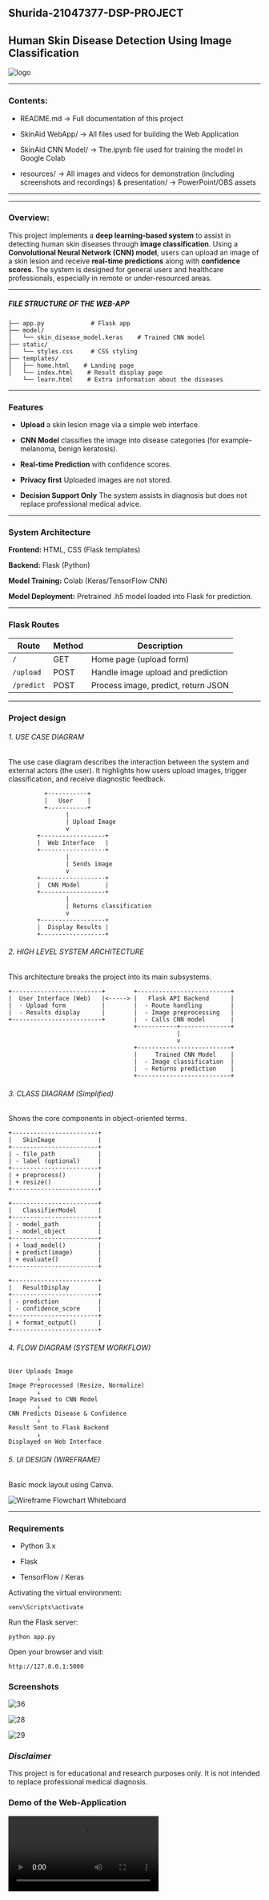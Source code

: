 ## Shurida-21047377-DSP-PROJECT

## Human Skin Disease Detection Using Image Classification

![logo](https://gitlab.uwe.ac.uk/s2-binterashed/shurida-dsp-project/-/raw/main/resources/logo.png)


------------------------------------------------

### Contents:

- README.md → Full documentation of this project

- SkinAid WebApp/ → All files used for building the Web Application

- SkinAid CNN Model/ → The.ipynb file used for training the model in Google Colab

- resources/ → All images and videos for demonstration (including screenshots and recordings) & presentation/ → PowerPoint/OBS assets

--------------------------------------------------
--------------------------------------------------

### Overview:

This project implements a **deep learning-based system** to assist in detecting human skin diseases through **image classification**. 
Using a **Convolutional Neural Network (CNN) model**, users can upload an image of a skin lesion and receive **real-time predictions** along with **confidence scores**.
The system is designed for general users and healthcare professionals, especially in remote or under-resourced areas.

-------------------------------------------------

##### FILE STRUCTURE OF THE WEB-APP

```
├── app.py             # Flask app
├── model/             
│   └── skin_disease_model.keras    # Trained CNN model
├── static/            
│   └── styles.css     # CSS styling
├── templates/         
│   ├── home.html    # Landing page
│   └── index.html    # Result display page
    └── learn.html    # Extra information about the diseases 

```


-------------------------------------------------

### Features

- **Upload** a skin lesion image via a simple web interface.

- **CNN Model** classifies the image into disease categories (for example- melanoma, benign keratosis).

- **Real-time Prediction** with confidence scores.

- **Privacy first** Uploaded images are not stored.

- **Decision Support Only** The system assists in diagnosis but does not replace professional medical advice.

-------------------------------------------------

### System Architecture

**Frontend:** HTML, CSS (Flask templates)

**Backend:** Flask (Python)

**Model Training:** Colab (Keras/TensorFlow CNN)

**Model Deployment:** Pretrained .h5 model loaded into Flask for prediction.

-------------------------------------------------

### Flask Routes

| Route | Method | Description |
|------- | -------| -------------|
| `/` | GET | Home page (upload form) |
| `/upload` | POST | Handle image upload and prediction |
| `/predict` | POST | Process image, predict, return JSON |


-------------------------------------------------

### Project design

###### 1. USE CASE DIAGRAM

The use case diagram describes the interaction between the system and external actors (the user). It highlights how users upload images, trigger classification, and receive diagnostic feedback.

```
          +-----------+
          |   User    |
          +-----------+
                |
                | Upload Image
                v
        +------------------+
        |  Web Interface   |
        +------------------+
                |
                | Sends image
                v
        +------------------+
        |  CNN Model       |
        +------------------+
                |
                | Returns classification
                v
        +------------------+
        |  Display Results |
        +------------------+
```

###### 2. HIGH LEVEL SYSTEM ARCHITECTURE

This architecture breaks the project into its main subsystems.

```
+-------------------------+        +--------------------------+
|  User Interface (Web)   |<-----> |   Flask API Backend      |
|  - Upload form          |        |  - Route handling        |
|  - Results display      |        |  - Image preprocessing   |
+-------------------------+        |  - Calls CNN model       |
                                   +-----------+--------------+
                                               |
                                               v
                                   +--------------------------+
                                   |     Trained CNN Model    |
                                   |  - Image classification  |
                                   |  - Returns prediction    |
                                   +--------------------------+
```

###### 3. CLASS DIAGRAM (Simplified)

Shows the core components in object-oriented terms.

```
+------------------------+
|   SkinImage            |
+------------------------+
| - file_path            |
| - label (optional)     |
+------------------------+
| + preprocess()         |
| + resize()             |
+------------------------+

+------------------------+
|   ClassifierModel      |
+------------------------+
| - model_path           |
| - model_object         |
+------------------------+
| + load_model()         |
| + predict(image)       |
| + evaluate()           |
+------------------------+

+------------------------+
|   ResultDisplay        |
+------------------------+
| - prediction           |
| - confidence_score     |
+------------------------+
| + format_output()      |
+------------------------+
```

###### 4. FLOW DIAGRAM (SYSTEM WORKFLOW)

```
User Uploads Image
        ↓
Image Preprocessed (Resize, Normalize)
        ↓
Image Passed to CNN Model
        ↓
CNN Predicts Disease & Confidence
        ↓
Result Sent to Flask Backend
        ↓
Displayed on Web Interface
```

###### 5. UI DESIGN (WIREFRAME)

Basic mock layout using Canva.

![Wireframe Flowchart Whiteboard](https://gitlab.uwe.ac.uk/s2-binterashed/shurida-dsp-project/-/raw/main/resources/Wireframe_Flowchart_Whiteboard.png)


-------------------------------------------------

### Requirements

- Python 3.x

- Flask

- TensorFlow / Keras

Activating the virtual environment:

```
venv\Scripts\activate    
```

Run the Flask server:

```
python app.py
```

Open your browser and visit:

```
http://127.0.0.1:5000
```

### Screenshots

![36](https://gitlab.uwe.ac.uk/s2-binterashed/shurida-dsp-project/-/raw/main/resources/36.png)

![28](https://gitlab.uwe.ac.uk/s2-binterashed/shurida-dsp-project/-/raw/main/resources/28.png)

![29](https://gitlab.uwe.ac.uk/s2-binterashed/shurida-dsp-project/-/raw/main/resources/29.png)



### ***Disclaimer***

This project is for educational and research purposes only. It is not intended to replace professional medical diagnosis.

### Demo of the Web-Application

![SkinAid-Shurida](https://gitlab.uwe.ac.uk/s2-binterashed/shurida-dsp-project/-/raw/main/resources/presentation/SkinAid-Shurida.mp4)


